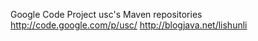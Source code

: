 Google Code Project usc's Maven repositories
http://code.google.com/p/usc/
http://blogjava.net/lishunli
